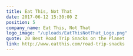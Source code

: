 ```yaml
---
title: Eat This, Not That
date: 2017-06-12 15:30:00 Z
position: 5
company_name: Eat This, Not That
logo_image: "/uploads/EatThisNotThat_Logo.png"
quote: 20 Best Road Trip Snacks on the Planet
link: http://www.eatthis.com/road-trip-snacks
---
```


